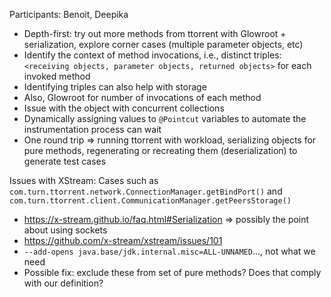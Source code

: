 Participants: Benoit, Deepika

- Depth-first: try out more methods from ttorrent with Glowroot + serialization, explore corner cases (multiple parameter objects, etc)
- Identify the context of method invocations, i.e., distinct triples: `<receiving objects, parameter objects, returned objects>` for each invoked method
- Identifying triples can also help with storage
- Also, Glowroot for number of invocations of each method
- Issue with the object with concurrent collections
- Dynamically assigning values to `@Pointcut` variables to automate the instrumentation process can wait
- One round trip => running ttorrent with workload, serializing objects for pure methods, regenerating or recreating them (deserialization) to generate test cases

Issues with XStream: Cases such as `com.turn.ttorrent.network.ConnectionManager.getBindPort()` and `com.turn.ttorrent.client.CommunicationManager.getPeersStorage()`
- https://x-stream.github.io/faq.html#Serialization => possibly the point about using sockets
- https://github.com/x-stream/xstream/issues/101
- `--add-opens java.base/jdk.internal.misc=ALL-UNNAMED`..., not what we need
- Possible fix: exclude these from set of pure methods? Does that comply with our definition?

